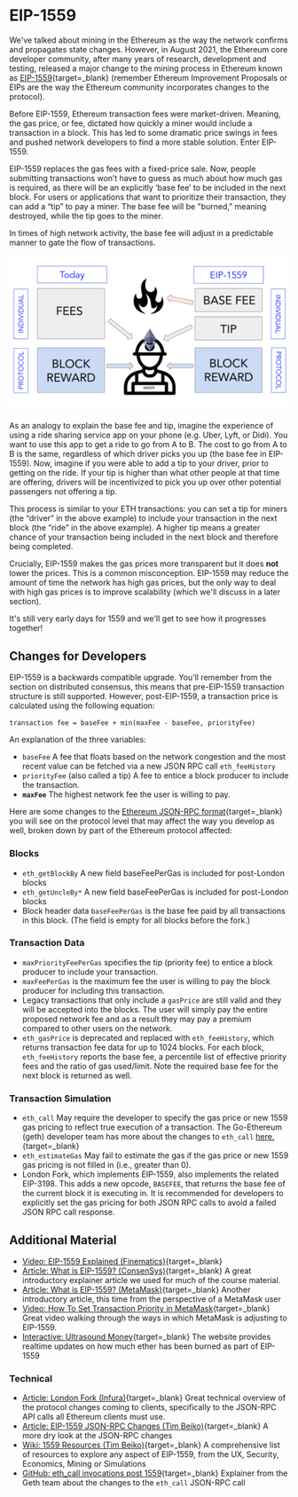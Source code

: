 # EIP-1559

  We've talked about mining in the Ethereum as the way the network confirms and propagates state changes. However, in August 2021, the Ethereum core developer community, after many years of research, development and testing, released a major change to the mining process in Ethereum known as [EIP-1559](https://eips.ethereum.org/EIPS/eip-1559){target=_blank} (remember Ethereum Improvement Proposals or EIPs are the way the Ethereum community incorporates changes to the protocol).

 Before EIP-1559, Ethereum transaction fees were market-driven. Meaning, the gas price, or fee, dictated how quickly a miner would include a transaction in a block. This has led to some dramatic price swings in fees and pushed network developers to find a more stable solution. Enter EIP-1559.

 EIP-1559 replaces the gas fees with a fixed-price sale. Now, people submitting transactions won’t have to guess as much about how much gas is required, as there will be an explicitly ‘base fee’ to be included in the next block. For users or applications that want to prioritize their transaction, they can add a “tip” to pay a miner. The base fee will be "burned," meaning destroyed, while the tip goes to the miner.

 In times of high network activity, the base fee will adjust in a predictable manner to gate the flow of transactions. 

 ![diagram showing before and after 1559 of network processing transactions](../img/S01/1559.png)

 As an analogy to explain the base fee and tip, imagine the experience of using a ride sharing service app on your phone (e.g. Uber, Lyft, or Didi). You want to use this app to get a ride to go from A to B. The cost to go from A to B is the same, regardless of which driver picks you up (the base fee in EIP-1559). Now, imagine if you were able to add a tip to your driver, prior to getting on the ride. If your tip is higher than what other people at that time are offering, drivers will be incentivized to pick you up over other potential passengers not offering a tip.

 This process is similar to your ETH transactions: you can set a tip for miners (the “driver” in the above example) to include your transaction in the next block (the “ride” in the above example). A higher tip means a greater chance of your transaction being included in the next block and therefore being completed.

 Crucially, EIP-1559 makes the gas prices more transparent but it does **not** lower the prices. This is a common misconception. EIP-1559 may reduce the amount of time the network has high gas prices, but the only way to deal with high gas prices is to improve scalability (which we'll discuss in a later section).

 It's still very early days for 1559 and we'll get to see how it progresses together!

 Changes for Developers
----------------------

 EIP-1559 is a backwards compatible upgrade. You'll remember from the section on distributed consensus, this means that pre-EIP-1559 transaction structure is still supported. However, post-EIP-1559, a transaction price is calculated using the following equation: 
```
transaction fee = baseFee + min(maxFee - baseFee, priorityFee)
```
An explanation of the three variables: 
* `baseFee` A fee that floats based on the network congestion and the most recent value can be fetched via a new JSON RPC call `eth_feeHistory`
* `priorityFee` (also called a tip) A fee to entice a block producer to include the transaction.
* **`maxFee`** The highest network fee the user is willing to pay.

Here are some changes to the [Ethereum JSON-RPC format](https://eth.wiki/json-rpc/API){target=_blank} you will see on the protocol level that may affect the way you develop as well, broken down by part of the Ethereum protocol affected:

### Blocks

* `eth_getBlockBy` A new field baseFeePerGas is included for post-London blocks
* `eth_getUncleBy*` A new field baseFeePerGas is included for post-London blocks
* Block header data `baseFeePerGas` is the base fee paid by all transactions in this block. (The field is empty for all blocks before the fork.)

### Transaction Data

* `maxPriorityFeePerGas` specifies the tip (priority fee) to entice a block producer to include your transaction.
* `maxFeePerGas` is the maximum fee the user is willing to pay the block producer for including this transaction.
* Legacy transactions that only include a `gasPrice` are still valid and they will be accepted into the blocks. The user will simply pay the entire proposed network fee and as a result they may pay a premium compared to other users on the network.
* `eth_gasPrice` is deprecated and replaced with `eth_feeHistory`, which returns transaction fee data for up to 1024 blocks. For each block, `eth_feeHistory` reports the base fee, a percentile list of effective priority fees and the ratio of gas used/limit. Note the required base fee for the next block is returned as well.

 ### Transaction Simulation

 * `eth_call` May require the developer to specify the gas price or new 1559 gas pricing to reflect true execution of a transaction. The Go-Ethereum (geth) developer team has more about the changes to `eth_call` [here.](https://github.com/ethereum/go-ethereum/pull/23027){target=_blank}
* `eth_estimateGas` May fail to estimate the gas if the gas price or new 1559 gas pricing is not filled in (i.e., greater than 0).
* London Fork, which implements EIP-1559, also implements the related EIP-3198. This adds a new opcode, `BASEFEE`, that returns the base fee of the current block it is executing in. It is recommended for developers to explicitly set the gas pricing for both JSON RPC calls to avoid a failed JSON RPC call response.

 Additional Material
-------------------

 * [Video: EIP-1559 Explained (Finematics)](https://youtu.be/MGemhK9t44Q){target=_blank}
* [Article: What is EIP-1559? (ConsenSys)](https://consensys.net/blog/quorum/what-is-eip-1559-how-will-it-change-ethereum/){target=_blank} A great introductory explainer article we used for much of the course material.
* [Article: What is EIP-1559? (MetaMask)](https://metamask.io/1559){target=_blank} Another introductory article, this time from the perspective of a MetaMask user
* [Video: How To Set Transaction Priority in MetaMask](https://www.youtube.com/watch?v=gsfJywNxpi4){target=_blank} Great video walking through the ways in which MetaMask is adjusting to EIP-1559.
* [Interactive: Ultrasound Money](https://ultrasound.money/){target=_blank} The website provides realtime updates on how much ether has been burned as part of EIP-1559

 ### Technical

 * [Article: London Fork (Infura)](https://blog.infura.io/london-fork/){target=_blank} Great technical overview of the protocol changes coming to clients, specifically to the JSON-RPC API calls all Ethereum clients must use.
* [Article: EIP-1559 JSON-RPC Changes (Tim Beiko)](https://hackmd.io/@timbeiko/1559-json-rpc){target=_blank} A more dry look at the JSON-RPC changes
* [Wiki: 1559 Resources (Tim Beiko)](https://hackmd.io/@timbeiko/1559-resources){target=_blank} A comprehensive list of resources to explore any aspect of EIP-1559, from the UX, Security, Economics, Mining or Simulations
* [GitHub: eth\_call invocations post 1559](https://github.com/ethereum/go-ethereum/pull/23027){target=_blank} Explainer from the Geth team about the changes to the `eth_call` JSON-RPC call